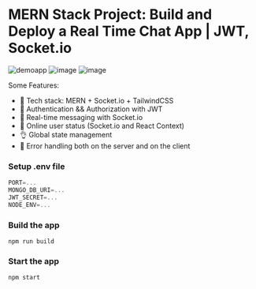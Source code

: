 # MERN Stack Project: Build and Deploy a Real Time Chat App | JWT, Socket.io

![demoapp](https://github.com/prathameshpatil7/mern-chat-app/assets/75564009/0eef86d5-3629-4960-9551-36bb35779005)
![image](https://github.com/prathameshpatil7/mern-chat-app/assets/75564009/1e01bdaa-6b81-4f5a-b4bc-ad3d94909e8a)
![image](https://github.com/prathameshpatil7/mern-chat-app/assets/75564009/86096ab8-fe50-4bd9-a9e0-5524a5a710d0)


Some Features:

-   🌟 Tech stack: MERN + Socket.io + TailwindCSS
-   🎃 Authentication && Authorization with JWT
-   👾 Real-time messaging with Socket.io
-   🚀 Online user status (Socket.io and React Context)
-   👌 Global state management
-   🐞 Error handling both on the server and on the client

### Setup .env file

```js
PORT=...
MONGO_DB_URI=...
JWT_SECRET=...
NODE_ENV=...
```

### Build the app

```shell
npm run build
```

### Start the app

```shell
npm start
```
